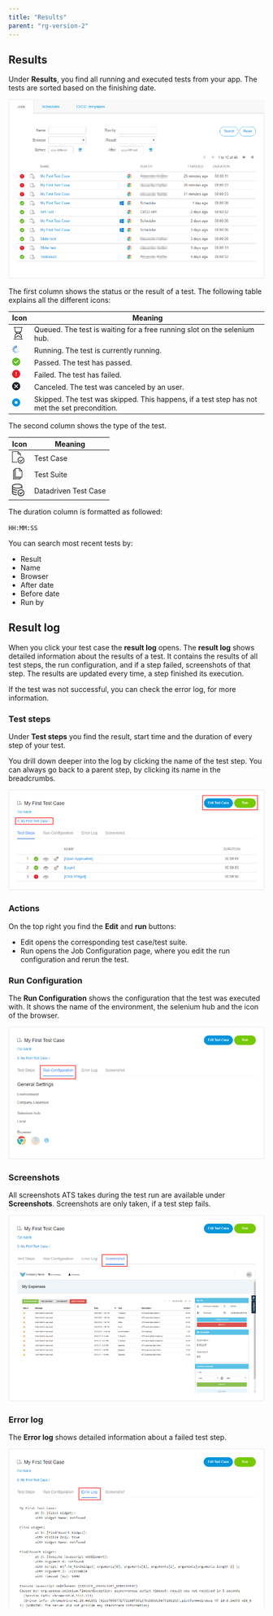 ```yaml
---
title: "Results"
parent: "rg-version-2"
---
```


## Results

Under **Results**, you find all running and executed tests from your app. The tests are sorted based on the finishing date.

![](attachments/results/test-runs.png)

The first column shows the status or the result of a test. The following table explains all the different icons:

| Icon | Meaning |
| --- | --- |
|![](attachments/icons/queued.png) | Queued. The test is waiting for a free running slot on the selenium hub. |
| ![](attachments/icons/running.gif)| Running. The test is currently running. |
| ![](attachments/icons/passed-icon.png)| Passed. The test has passed. |
| ![](attachments/icons/failed-icon.png)| Failed. The test has failed. |
| ![](attachments/icons/canceled-icon.png)| Canceled. The test was canceled by an user. |
| ![](attachments/icons/skipped-icon.png)| Skipped. The test was skipped. This happens, if a test step has not met the set precondition. |

The second column shows the type of the test.

| Icon                                     | Meaning    |
| ---------------------------------------- | ---------- |
| ![Test Case](attachments/project/test-case-icon.png) | Test Case  |
| ![Test Suite](attachments/project/test-suite-icon.png) | Test Suite |
| ![Datadriven Test Case](attachments/project/ddt-icon.png)| Datadriven Test Case |

The duration column is formatted as followed:

`HH:MM:SS`

You can search most recent tests by:

* Result
* Name
* Browser
* After date
* Before date
* Run by

## Result log

When you click your test case the **result log** opens. The **result log** shows detailed information about the results of a test. It contains the results of all test steps, the run configuration, and if a step failed, screenshots of that step. The results are updated every time, a step finished its execution.

If the test was not successful, you can check the error log, for more information.

### Test steps

Under **Test steps** you find the result, start time and the duration of every step of your test.

You drill down deeper into the log by clicking the name of the test step. You can always go back to a parent step, by clicking its name in the breadcrumbs.

![result-log-breadcrumbs](attachments/results/result-log-breadcrumbs.png)

### Actions

On the top right you find the **Edit** and **run** buttons:

* Edit opens the corresponding test case/test suite.
* Run opens the Job Configuration page, where you edit the run configuration and rerun the test.

### Run Configuration

The **Run Configuration** shows the configuration that the test was executed with. It shows the name of the environment, the selenium hub and the icon of the browser.

![result-log-run-config](attachments/results/result-log-run-config.png)

### Screenshots

All screenshots ATS takes during the test run are available under **Screenshots**. Screenshots are only taken, if a test step fails.

![result-log-screenshots](attachments/results/result-log-screenshots.png)

### Error log

The **Error log** shows detailed information about a failed test step.

![result-log-error-log](attachments/results/result-log-error-log.png)
